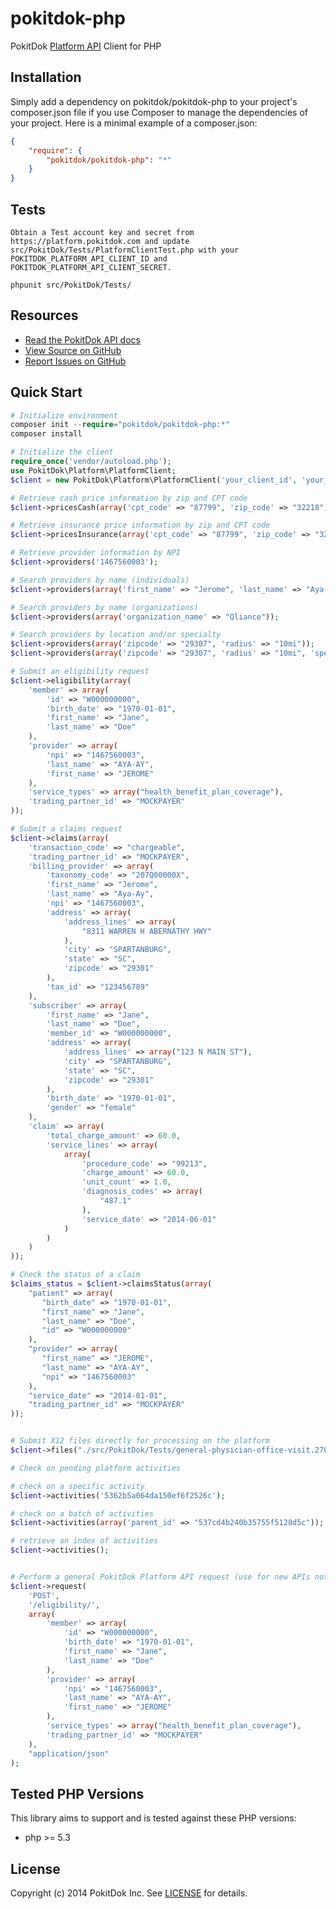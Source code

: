 
pokitdok-php
=============

PokitDok [Platform API][apisite] Client for PHP

## Installation
Simply add a dependency on pokitdok/pokitdok-php to your project's composer.json file if you use Composer to manage the dependencies of your project. Here is a minimal example of a composer.json:

```json
{
	"require": {
		"pokitdok/pokitdok-php": "*"
	}
}
```

## Tests
```
Obtain a Test account key and secret from https://platform.pokitdok.com and update src/PokitDok/Tests/PlatformClientTest.php with your POKITDOK_PLATFORM_API_CLIENT_ID and POKITDOK_PLATFORM_API_CLIENT_SECRET.

phpunit src/PokitDok/Tests/
```

## Resources
* [Read the PokitDok API docs][apidocs]
* [View Source on GitHub][code]
* [Report Issues on GitHub][issues]

[apisite]: https://platform.pokitdok.com/
[apidocs]: https://platform.pokitdok.com/documentation/v4#/
[code]: https://github.com/PokitDok/pokitdok-php
[issues]: https://github.com/PokitDok/pokitdok-php/issues

## Quick Start

```php
# Initialize environment
composer init --require="pokitdok/pokitdok-php:*"
composer install

# Initialize the client
require_once('vendor/autoload.php');
use PokitDok\Platform\PlatformClient;
$client = new PokitDok\Platform\PlatformClient('your_client_id', 'your_client_secret');

# Retrieve cash price information by zip and CPT code
$client->pricesCash(array('cpt_code' => "87799", 'zip_code' => "32218"));

# Retrieve insurance price information by zip and CPT code
$client->pricesInsurance(array('cpt_code' => "87799", 'zip_code' => "32218"));

# Retrieve provider information by NPI
$client->providers('1467560003');

# Search providers by name (individuals)
$client->providers(array('first_name' => "Jerome", 'last_name' => "Aya-Ay"));

# Search providers by name (organizations)
$client->providers(array('organization_name' => "Qliance"));

# Search providers by location and/or specialty
$client->providers(array('zipcode' => "29307", 'radius' => "10mi"));
$client->providers(array('zipcode' => "29307", 'radius' => "10mi", 'specialty' => "RHEUMATOLOGY"));

# Submit an eligibility request
$client->eligibility(array(
    'member' => array(
        'id' => "W000000000",
        'birth_date' => "1970-01-01",
        'first_name' => "Jane",
        'last_name' => "Doe"
    ),
    'provider' => array(
        'npi' => "1467560003",
        'last_name' => "AYA-AY",
        'first_name' => "JEROME"
    ),
    'service_types' => array("health_benefit_plan_coverage"),
    'trading_partner_id' => "MOCKPAYER"
));

# Submit a claims request
$client->claims(array(
    'transaction_code' => "chargeable",
    'trading_partner_id' => "MOCKPAYER",
    'billing_provider' => array(
        'taxonomy_code' => "207Q00000X",
        'first_name' => "Jerome",
        'last_name' => "Aya-Ay",
        'npi' => "1467560003",
        'address' => array(
            'address_lines' => array(
                "8311 WARREN H ABERNATHY HWY"
            ),
            'city' => "SPARTANBURG",
            'state' => "SC",
            'zipcode' => "29301"
        ),
        'tax_id' => "123456789"
    ),
    'subscriber' => array(
        'first_name' => "Jane",
        'last_name' => "Doe",
        'member_id' => "W000000000",
        'address' => array(
            'address_lines' => array("123 N MAIN ST"),
            'city' => "SPARTANBURG",
            'state' => "SC",
            'zipcode' => "29301"
        ),
        'birth_date' => "1970-01-01",
        'gender' => "female"
    ),
    'claim' => array(
        'total_charge_amount' => 60.0,
        'service_lines' => array(
            array(
                'procedure_code' => "99213",
                'charge_amount' => 60.0,
                'unit_count' => 1.0,
                'diagnosis_codes' => array(
                    "487.1"
                ),
                'service_date' => "2014-06-01"
            )
        )
    )
));

# Check the status of a claim
$claims_status = $client->claimsStatus(array(
    "patient" => array(
       "birth_date" => "1970-01-01",
       "first_name" => "Jane",
       "last_name" => "Doe",
       "id" => "W000000000"
    ),
    "provider" => array(
       "first_name" => "JEROME",
       "last_name" => "AYA-AY",
       "npi" => "1467560003"
    ),
    "service_date" => "2014-01-01",
    "trading_partner_id" => "MOCKPAYER"
));


# Submit X12 files directly for processing on the platform
$client->files("./src/PokitDok/Tests/general-physician-office-visit.270", "MOCKPAYER");

# Check on pending platform activities

# check on a specific activity
$client->activities('5362b5a064da150ef6f2526c');

# check on a batch of activities
$client->activities(array('parent_id' => "537cd4b240b35755f5128d5c"));

# retrieve an index of activities
$client->activities();


# Perform a general PokitDok Platform API request (use for new APIs not yet incorporated into the client)
$client->request(
    'POST',
    '/eligibility/',
    array(
        'member' => array(
            'id' => "W000000000",
            'birth_date' => "1970-01-01",
            'first_name' => "Jane",
            'last_name' => "Doe"
        ),
        'provider' => array(
            'npi' => "1467560003",
            'last_name' => "AYA-AY",
            'first_name' => "JEROME"
        ),
        'service_types' => array("health_benefit_plan_coverage"),
        'trading_partner_id' => "MOCKPAYER"
    ),
    "application/json"
);

```

## Tested PHP Versions
This library aims to support and is tested against these PHP versions:
* php >= 5.3


## License
Copyright (c) 2014 PokitDok Inc. See [LICENSE][] for details.

[license]: LICENSE.txt

